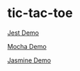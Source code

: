 # tic-tac-toe

[Jest Demo](https://sanils.github.io/tic-tac-toe/jest/game.html)

[Mocha Demo](https://sanils.github.io/tic-tac-toe/mocha/game.html)

[Jasmine Demo](https://sanils.github.io/tic-tac-toe/jasmine/game.html)
